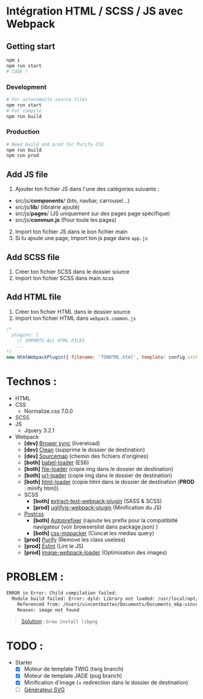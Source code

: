 # Intégration HTML / SCSS / JS avec Webpack

## Getting start
```bash
npm i
npm run start
# CODE !
```
### Development
```bash
# For autocompile source files
npm run start
# For compile 
npm run build
```
### Production
```bash
# Need build and prod for Purify CSS
npm run build
npm run prod
```

## Add JS file
1) Ajouter ton fichier JS dans l'une des catégories suivante :
- src/js/<b>components</b>/ (btn, navbar, carrousel...)
- src/js/<b>lib</b>/ (librairie ajouté)
- src/js/<b>pages</b>/ (JS uniquement sur des pages page spécifique)
- src/js/<b>commun.js</b> (Pour toute les pages)

2) Import ton fichier JS dans le bon fichier main
3) Si tu ajoute une page, Import ton js page dans ``app.js``

## Add SCSS file
1) Créer ton fichier SCSS dans le dossier source
2) Import ton fichier SCSS dans main.scss

## Add HTML file
1) Créer ton fichier HTML dans le dossier source
2) Import ton fichier HTML dans ``webpack.common.js``
````js
/*
  plugins: [
    // IMPORTS ALL HTML FILES
    ...
*/
new HtmlWebpackPlugin({ filename: 'TONHTML.html', template: config.srcPath+'/TONHTML.html' }),
````

# Technos :
- HTML
- CSS
  - Normalize.css 7.0.0
- SCSS
- JS
  - Jquery 3.2.1
- Webpack
  - **[dev]**  [Brower sync](https://github.com/Va1/browser-sync-webpack-plugin) (livereload)
  - **[dev]**  [Clean](https://github.com/johnagan/clean-webpack-plugin) (supprime le dossier de destination)
  - **[dev]**  [Sourcemap](https://webpack.js.org/configuration/devtool/) (chemin des fichiers d'origines)
  - **[both]** [babel-loader](https://github.com/babel/babel-loader) (ES6)
  - **[both]** [file-loader](https://github.com/webpack-contrib/file-loader) (copie img dans le dossier de destination)
  - **[both]** [url-loader](https://github.com/webpack-contrib/url-loader) (copie img dans le dossier de destination)
  - **[both]** [html-loader](https://github.com/webpack-contrib/html-loader) (copie html dans le dossier de destination (**PROD** : minify html))
  - SCSS
    - **[both]** [extract-text-webpack-plugin](https://github.com/webpack-contrib/extract-text-webpack-plugin) (SASS & SCSS)
    - **[prod]** [uglifyjs-webpack-plugin](https://github.com/webpack-contrib/uglifyjs-webpack-plugin) (Minification du JS)
  - [Postcss](https://github.com/postcss/postcss-loader)
    - **[both]** [Autoprefixer](https://github.com/postcss/autoprefixer) (rajoute les prefix pour la compatiblité navigateur (voir browserslist dans package.json) )
    - **[both]** [css-mqpacker](https://github.com/hail2u/node-css-mqpacker) (Concat les medias query) 
  - **[prod]** [Purify](https://github.com/webpack-contrib/purifycss-webpack) (Remove les class useless)
  - **[prod]** [Eslint](https://github.com/MoOx/eslint-loader) (Lint le JS)
  - **[prod]** [image-webpack-loader](https://github.com/tcoopman/image-webpack-loader) (Optimisation des images)


# PROBLEM :
````bash
ERROR in Error: Child compilation failed:
  Module build failed: Error: dyld: Library not loaded: /usr/local/opt/libpng/lib/libpng16.16.dylib
    Referenced from: /Users/vincentbattez/Documents/Documents_mbp-vincent/Programmation/starter-integration/node_modules/mozjpeg/vendor/cjpeg
    Reason: image not found
````
> [Solution](https://github.com/tcoopman/image-webpack-loader/issues/51) : ``brew install libpng`` 

# TODO :
- Starter
  - [X] Moteur de template TWIG (twig branch)
  - [X] Moteur de template JADE (pug branch)
  - [X] Minification d'image (+ redirection dans le dossier de destination)
  - [ ] [Générateur SVG](https://www.npmjs.com/package/webpack-svgstore-plugin)